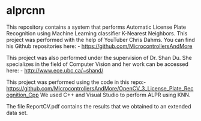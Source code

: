# alprcnn
This repository contains a system that performs Automatic License Plate Recognition using Machine Learning classifier K-Nearest Neighbors. This project was performed with the help of YouTuber Chris Dahms.  You can find his Github repositories here: - https://github.com/MicrocontrollersAndMore

This project was also performed under the supervision of Dr. Shan Du. She specializes in the field of Computer Vision and her work can be accessed here: - http://www.ece.ubc.ca/~shand/

This project was performed using the code in this repo:- https://github.com/MicrocontrollersAndMore/OpenCV_3_License_Plate_Recognition_Cpp
 We used C++ and Visual Studio to perform ALPR using KNN.

The file ReportCV.pdf contains the results that we obtained to an extended data set.
